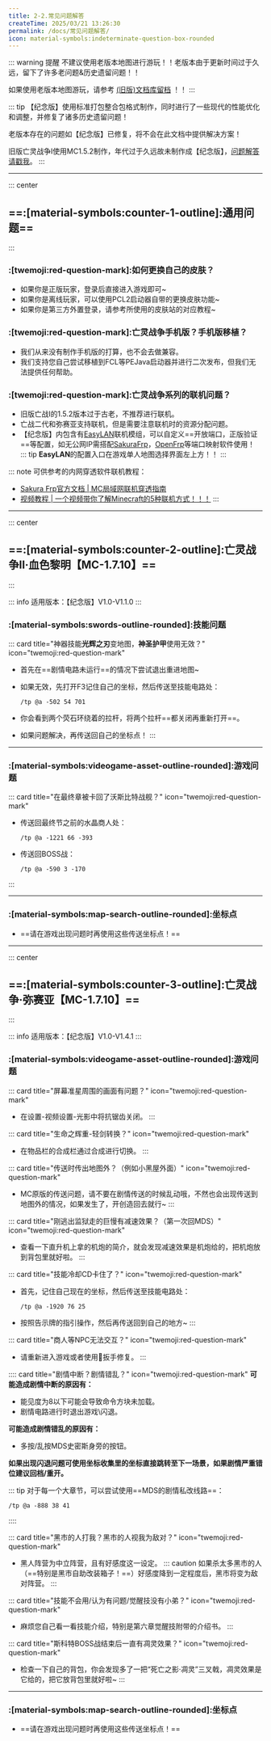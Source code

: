 ```yaml
---
title: 2-2.常见问题解答
createTime: 2025/03/21 13:26:30
permalink: /docs/常见问题解答/
icon: material-symbols:indeterminate-question-box-rounded
---
```

::: warning 提醒
不建议使用老版本地图进行游玩！！老版本由于更新时间过于久远，留下了许多老问题&历史遗留问题！！

如果使用老版本地图游玩，请参考 [(旧版)文档库留档](/Docs-For-TUW/docs/目录/) ！！
:::

::: tip 
【纪念版】使用标准打包整合包格式制作，同时进行了一些现代的性能优化和调整，并修复了诸多历史遗留问题！

老版本存在的问题如【纪念版】已修复，将不会在此文档中提供解决方案！

旧版亡灵战争Ⅰ使用MC1.5.2制作，年代过于久远故未制作成【纪念版】，[问题解答请戳我](/docs/(旧)常见问题解答/)。
:::

---
::: center
## ==:[material-symbols:counter-1-outline]:通用问题==
:::

### :[twemoji:red-question-mark]:如何更换自己的皮肤？
- 如果你是正版玩家，登录后直接进入游戏即可~
- 如果你是离线玩家，可以使用PCL2启动器自带的更换皮肤功能~
- 如果你是第三方外置登录，请参考所使用的皮肤站的对应教程~

### :[twemoji:red-question-mark]:亡灵战争手机版？手机版移植？
- 我们从来没有制作手机版的打算，也不会去做兼容。
- 我们支持您自己尝试移植到FCL等PEJava启动器并进行二次发布，但我们无法提供任何帮助。

### :[twemoji:red-question-mark]:亡灵战争系列的联机问题？
- 旧版亡战Ⅰ的1.5.2版本过于古老，不推荐进行联机。
- 亡战二代和弥赛亚支持联机，但是需要注意联机时的资源分配问题。
- 【纪念版】内包含有[EasyLAN](https://www.mcmod.cn/class/11373.html)联机模组，可以自定义==开放端口，正版验证==等配置，如无公网IP需搭配[SakuraFrp](https://www.natfrp.com/)，[OpenFrp](https://www.openfrp.net/)等端口映射软件使用！
::: tip 
**EasyLAN**的配置入口在游戏单人地图选择界面左上方！！
:::

::: note 可供参考的内网穿透软件联机教程：
- [Sakura Frp官方文档 | MC局域网联机穿透指南](https://doc.natfrp.com/app/mc.html)
- [视频教程 | 一个视频带你了解Minecraft的5种联机方式！！！](https://www.bilibili.com/video/BV14SXnYyEit)
:::

---
::: center
## ==:[material-symbols:counter-2-outline]:亡灵战争Ⅱ·血色黎明【MC-1.7.10】==
:::

::: info 适用版本：【纪念版】V1.0-V1.1.0
:::

### :[material-symbols:swords-outline-rounded]:技能问题
::: card title="神器技能**光辉之刃**变地图，**神圣护甲**使用无效？" icon="twemoji:red-question-mark"
- 首先在==剧情电路未运行==的情况下尝试退出重进地图~
- 如果无效，先打开F3记住自己的坐标，然后传送至技能电路处：

  ```command
  /tp @a -502 54 701
  ```

- 你会看到两个荧石环绕着的拉杆，将两个拉杆==都关闭再重新打开==。
- 如果问题解决，再传送回自己的坐标点！
:::

---

### :[material-symbols:videogame-asset-outline-rounded]:游戏问题
::: card title="在最终章被卡回了沃斯比特战舰？" icon="twemoji:red-question-mark"
- 传送回最终节之前的水晶商人处：
  
  ```command
  /tp @a -1221 66 -393
  ```

- 传送回BOSS战：
  ```command
  /tp @a -590 3 -170
  ```
:::


---

### :[material-symbols:map-search-outline-rounded]:坐标点

<LinkCard icon="twemoji:astonished-face" title="《亡灵战争Ⅱ·血色黎明》地图常用坐标点" href="/docs/常用坐标收集/#亡灵战争ii·血色黎明">

- ==请在游戏出现问题时再使用这些传送坐标点！==

</LinkCard>

---
::: center
## ==:[material-symbols:counter-3-outline]:亡灵战争·弥赛亚【MC-1.7.10】==
:::

::: info 适用版本：【纪念版】V1.0-V1.4.1
:::

### :[material-symbols:videogame-asset-outline-rounded]:游戏问题
::: card title="屏幕准星周围的画面有问题？" icon="twemoji:red-question-mark"
- 在设置-视频设置-光影中将抗锯齿关闭。
:::

::: card title="生命之辉重-轻剑转换？" icon="twemoji:red-question-mark"
- 在物品栏的合成栏通过合成进行切换。
:::

::: card title="传送时传出地图外？（例如小黑屋外面）" icon="twemoji:red-question-mark"
- MC原版的传送问题，请不要在剧情传送的时候乱动哦，不然也会出现传送到地图外的情况，如果发生了，开创造回去就行~
:::

::: card title="刚逃出监狱走的巨慢有减速效果？（第一次回MDS）" icon="twemoji:red-question-mark"
- 查看一下直升机上拿的机炮的简介，就会发现减速效果是机炮给的，把机炮放到背包里就好啦。
:::

::: card title="技能冷却CD卡住了？" icon="twemoji:red-question-mark"
- 首先，记住自己现在的坐标，然后传送至技能电路处：
  
  ```command
  /tp @a -1920 76 25
  ```
- 按照告示牌的指引操作，然后再传送回到自己的地方~
:::

::: card title="商人等NPC无法交互？" icon="twemoji:red-question-mark"
- 请重新进入游戏或者使用🔧扳手修复。
:::

:::: card title="剧情中断？剧情错乱？" icon="twemoji:red-question-mark"
**可能造成剧情中断的原因有：**
- 能见度为8以下可能会导致命令方块未加载。
- 剧情电路进行时退出游戏\闪退。
  
**可能造成剧情错乱的原因有：**
- 多按/乱按MDS史密斯身旁的按钮。
  
**如果出现闪退问题可使用坐标收集里的坐标直接跳转至下一场景，如果剧情严重错位建议回档/重开。**

::: tip
对于每一个大章节，可以尝试使用==MDS的剧情私改线路==：
```command 
/tp @a -888 38 41
```
::::

::: card title="黑市的人打我？黑市的人视我为敌对？" icon="twemoji:red-question-mark"
- 黑人阵营为中立阵营，且有好感度这一设定。
::: caution
如果杀太多黑市的人（==特别是黑市自助改装箱子！==）好感度降到一定程度后，黑市将变为敌对阵营。
:::

::: card title="技能不会用/认为有问题/觉醒技没有小弟？" icon="twemoji:red-question-mark"
- 麻烦您自己看一看技能介绍，特别是第六章觉醒技附带的介绍书。
:::

::: card title="斯科特BOSS战结束后一直有凋灵效果？" icon="twemoji:red-question-mark"
- 检查一下自己的背包，你会发现多了一把“死亡之影·凋灵”三叉戟，凋灵效果是它给的，把它放背包里就好啦~
:::

---

### :[material-symbols:map-search-outline-rounded]:坐标点

<LinkCard icon="twemoji:astonished-face" title="《亡灵战争·弥赛亚》地图常用坐标点" href="/docs/常用坐标收集/#亡灵战争·弥赛亚">

- ==请在游戏出现问题时再使用这些传送坐标点！==

</LinkCard>